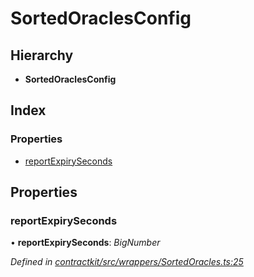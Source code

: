 # SortedOraclesConfig

## Hierarchy

* **SortedOraclesConfig**

## Index

### Properties

* [reportExpirySeconds]()

## Properties

### reportExpirySeconds

• **reportExpirySeconds**: _BigNumber_

_Defined in_ [_contractkit/src/wrappers/SortedOracles.ts:25_](https://github.com/celo-org/celo-monorepo/blob/master/packages/sdk/contractkit/src/wrappers/SortedOracles.ts#L25)


